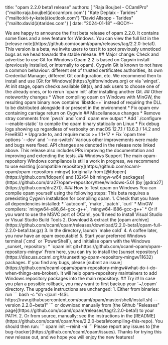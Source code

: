 title: "opam 2.2.0 beta1 release"
authors: [
  "Raja Boujbel - OCamlPro" {"mailto:raja.boujbel(à)ocamlpro.com"}
  "Kate Deplaix - Tarides" {"mailto:kit-ty-kate(à)outlook.com"}
  "David Allsopp - Tarides" {"mailto:david(à)tarides.com"}
]
date: "2024-01-18"
--BODY--

<!--
_Feedback on this post is welcomed on [Discuss](https://discuss.ocaml.org/t/ann-opam-2-2-0-beta1/?????)!_
---!>

We are happy to announce the first beta release of opam 2.2.0. It contains
some fixes and a new feature for Windows.  You can view the full list in the
[release note](https://github.com/ocaml/opam/releases/tag/2.2.0-beta1).

This version is a beta, we invite users to test it to spot previously
unnoticed bugs as we head towards the stable release.

## Major change: Check and advertise to use Git for Windows

Opam 2.2 is based on Cygwin install (previously installed, or internally to
opam). Cygwin Git is known to not have a common behaviour: different set of
trusted certificates authorities, its own Credential Manager, different Git
configuration, etc.  We recommend then to install and use [Git for
Windows](https://gitforwindows.org) or via `winget`.

At init stage, opam checks available Git(s), and ask users to choose one of the
already ones, or to rerun `opam init` after installing another Git.

## Other noteworthy changes

* When compiling opam on Windows with MinGW, the resulting opam binary now contains `libstdc++` instead of requiring the DLL to be distributed alongside it or present in the environment
* Fix opam env containing carriage return on Cygwin

## Miscellaneous changes

* Remove stray comments from `pwsh` and `cmd` opam env output
* Add `./configure --enable-static` to compile the opam binary statically on Linux
* Fix debug logs showing up regardless of verbosity on macOS 12.7.1 / 13.6.3 / 14.2 and FreeBSD
* Upgrade to, and require mccs >= 1.1+17
* Fix `opam tree` options `--dev` and `--no-switch`

Various other improvements were made and bugs were fixed.
API changes are denoted in the release note linked above.
This release also includes PRs improving the documentation and improving and extending the tests.

## Windows Support

The main opam-repository Windows compliance is still a work in progress, we
recommend to use existing [compatible
repository](https://github.com/ocaml-opam/opam-repository-mingw) (originally
from [@fdopen](https://github.com/fdopen)) and [32/64 bit mingw-w64
packages](https://github.com/dra27/opam-repository/tree/windows-5.0) (by
[@dra27](https://github.com/dra27)).


### How to Test opam on Windows
<!--
If you're feeling adventurous, you can use the experimental pre-built binary for Windows available [here](https://github.com/ocaml/opam/releases/download/2.2.0-beta1/opam-2.2.0-beta1-preview-for-windows.exe).

Otherwise you can compile opam yourself using the following steps:
---!>
You can compile opam yourself using the following steps:

This beta requires a preexisting Cygwin installation for compiling opam.

1. Check that you have all dependencies installed:
  * `autoconf`, `make`, `patch`, `curl`
  * MinGW compilers: `mingw64-x86_64-gcc-g++`, `mingw64-i686-gcc-g++`
  * Or if you want to use the MSVC port of OCaml, you'll need to install Visual Studio or Visual Studio Build Tools
2. Download & extract the [opam archive](https://github.com/ocaml/opam/releases/download/2.2.0-beta1/opam-full-2.2.0-beta1.tar.gz)
3. In the directory, launch `make cold`
4. A coffee later, you now have an opam executable!
5. Start your preferred Windows terminal (`cmd` or `PowerShell`), and initialise opam with the Windows _sunset_ repository:
  * `opam init git+https://github.com/ocaml-opam/opam-repository-mingw`

From here, you can try to install the [sunset
repository](https://discuss.ocaml.org/t/sunsetting-opam-repository-mingw/11632)
packages. If you find any bugs, please [submit an
issue](https://github.com/ocaml-opam/opam-repository-mingw#what-do-i-do-when-things-are-broken).
It will help opam-repository maintainers to add Windows repository packages
into the main repository.

## Try it!

In case you plan a possible rollback, you may want to first backup your
`~/.opam` directory.

The upgrade instructions are unchanged:

1. Either from binaries: run

    ```
    bash -c "sh <(curl -fsSL https://raw.githubusercontent.com/ocaml/opam/master/shell/install.sh) --version 2.2.0~beta1"
    ```

    or download manually from [the Github "Releases" page](https://github.com/ocaml/opam/releases/tag/2.2.0-beta1) to your PATH.

2. Or from source, manually: see the instructions in the [README](https://github.com/ocaml/opam/tree/2.2.0-beta1#compiling-this-repo).


You should then run:
```
opam init --reinit -ni
```


Please report any issues to [the bug-tracker](https://github.com/ocaml/opam/issues).

Thanks for trying this new release out, and we hope you will enjoy the new features!
